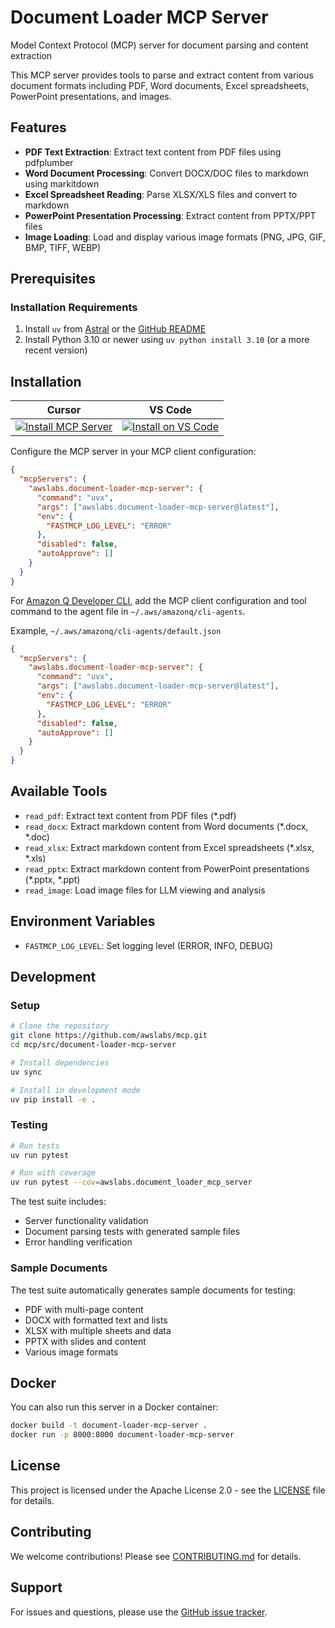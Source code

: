 # Document Loader MCP Server

Model Context Protocol (MCP) server for document parsing and content extraction

This MCP server provides tools to parse and extract content from various document formats including PDF, Word documents, Excel spreadsheets, PowerPoint presentations, and images.

## Features

- **PDF Text Extraction**: Extract text content from PDF files using pdfplumber
- **Word Document Processing**: Convert DOCX/DOC files to markdown using markitdown
- **Excel Spreadsheet Reading**: Parse XLSX/XLS files and convert to markdown
- **PowerPoint Presentation Processing**: Extract content from PPTX/PPT files
- **Image Loading**: Load and display various image formats (PNG, JPG, GIF, BMP, TIFF, WEBP)

## Prerequisites

### Installation Requirements

1. Install `uv` from [Astral](https://docs.astral.sh/uv/getting-started/installation/) or the [GitHub README](https://github.com/astral-sh/uv#installation)
2. Install Python 3.10 or newer using `uv python install 3.10` (or a more recent version)

## Installation

| Cursor | VS Code |
|:------:|:-------:|
| [![Install MCP Server](https://cursor.com/deeplink/mcp-install-light.svg)](https://cursor.com/en/install-mcp?name=awslabs.document-loader-mcp-server&config=eyJjb21tYW5kIjoidXZ4IiwiYXJncyI6WyJhd3NsYWJzLmRvY3VtZW50LWxvYWRlci1tY3Atc2VydmVyQGxhdGVzdCJdLCJlbnYiOnsiRkFTVE1DUF9MT0dfTEVWRUwiOiJFUlJPUiJ9LCJkaXNhYmxlZCI6ZmFsc2UsImF1dG9BcHByb3ZlIjpbXX0%3D) | [![Install on VS Code](https://img.shields.io/badge/Install_on-VS_Code-FF9900?style=flat-square&logo=visualstudiocode&logoColor=white)](https://insiders.vscode.dev/redirect/mcp/install?name=Document%20Loader%20MCP%20Server&config=%7B%22command%22%3A%22uvx%22%2C%22args%22%3A%5B%22awslabs.document-loader-mcp-server%40latest%22%5D%2C%22env%22%3A%7B%22FASTMCP_LOG_LEVEL%22%3A%22ERROR%22%7D%2C%22disabled%22%3Afalse%2C%22autoApprove%22%3A%5B%5D%7D) |

Configure the MCP server in your MCP client configuration:

```json
{
  "mcpServers": {
    "awslabs.document-loader-mcp-server": {
      "command": "uvx",
      "args": ["awslabs.document-loader-mcp-server@latest"],
      "env": {
        "FASTMCP_LOG_LEVEL": "ERROR"
      },
      "disabled": false,
      "autoApprove": []
    }
  }
}
```

For [Amazon Q Developer CLI](https://docs.aws.amazon.com/amazonq/latest/qdeveloper-ug/command-line.html), add the MCP client configuration and tool command to the agent file in `~/.aws/amazonq/cli-agents`.

Example, `~/.aws/amazonq/cli-agents/default.json`

```json
{
  "mcpServers": {
    "awslabs.document-loader-mcp-server": {
      "command": "uvx",
      "args": ["awslabs.document-loader-mcp-server@latest"],
      "env": {
        "FASTMCP_LOG_LEVEL": "ERROR"
      },
      "disabled": false,
      "autoApprove": []
    }
  }
}
```

## Available Tools

- `read_pdf`: Extract text content from PDF files (*.pdf)
- `read_docx`: Extract markdown content from Word documents (*.docx, *.doc)
- `read_xlsx`: Extract markdown content from Excel spreadsheets (*.xlsx, *.xls)
- `read_pptx`: Extract markdown content from PowerPoint presentations (*.pptx, *.ppt)
- `read_image`: Load image files for LLM viewing and analysis

## Environment Variables

- `FASTMCP_LOG_LEVEL`: Set logging level (ERROR, INFO, DEBUG)

## Development

### Setup

```bash
# Clone the repository
git clone https://github.com/awslabs/mcp.git
cd mcp/src/document-loader-mcp-server

# Install dependencies
uv sync

# Install in development mode
uv pip install -e .
```

### Testing

```bash
# Run tests
uv run pytest

# Run with coverage
uv run pytest --cov=awslabs.document_loader_mcp_server
```

The test suite includes:
- Server functionality validation
- Document parsing tests with generated sample files
- Error handling verification

### Sample Documents

The test suite automatically generates sample documents for testing:
- PDF with multi-page content
- DOCX with formatted text and lists
- XLSX with multiple sheets and data
- PPTX with slides and content
- Various image formats

## Docker

You can also run this server in a Docker container:

```bash
docker build -t document-loader-mcp-server .
docker run -p 8000:8000 document-loader-mcp-server
```

## License

This project is licensed under the Apache License 2.0 - see the [LICENSE](LICENSE) file for details.

## Contributing

We welcome contributions! Please see [CONTRIBUTING.md](https://github.com/awslabs/mcp/blob/main/CONTRIBUTING.md) for details.

## Support

For issues and questions, please use the [GitHub issue tracker](https://github.com/awslabs/mcp/issues).
